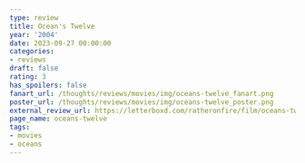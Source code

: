 ```yaml
---
type: review
title: Ocean's Twelve
year: '2004'
date: 2023-09-27 00:00:00
categories:
- reviews
draft: false
rating: 3
has_spoilers: false
fanart_url: /thoughts/reviews/movies/img/oceans-twelve_fanart.png
poster_url: /thoughts/reviews/movies/img/oceans-twelve_poster.png
external_review_url: https://letterboxd.com/ratheronfire/film/oceans-twelve/
page_name: oceans-twelve
tags:
- movies
- oceans
---
```


